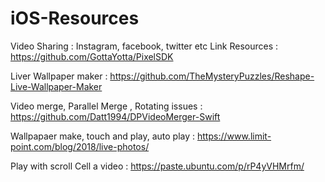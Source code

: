 # iOS-Resources

Video Sharing : Instagram, facebook, twitter etc
Link Resources : https://github.com/GottaYotta/PixelSDK

Liver Wallpaper maker : https://github.com/TheMysteryPuzzles/Reshape-Live-Wallpaper-Maker

Video merge, Parallel Merge , Rotating issues : https://github.com/Datt1994/DPVideoMerger-Swift

Wallpapaer make, touch and play, auto play : https://www.limit-point.com/blog/2018/live-photos/

Play with scroll Cell a video : https://paste.ubuntu.com/p/rP4yVHMrfm/
